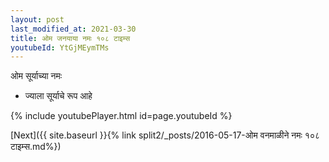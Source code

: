```yaml
---
layout: post
last_modified_at: 2021-03-30
title: ओम जनयाया नमः १०८ टाइम्स
youtubeId: YtGjMEymTMs
---
```

 
 
 ओम सूर्याच्या नमः  
 
 -  ज्याला सूर्याचे रूप आहे 
 
  
 
  
 
 
 
 
 
 


{% include youtubePlayer.html id=page.youtubeId %}
 
[Next]({{ site.baseurl }}{% link  split2/_posts/2016-05-17-ओम वनमाळीने नमः १०८ टाइम्स.md%})
 
